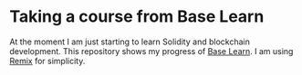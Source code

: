 # Taking a course from Base Learn

At the moment I am just starting to learn Solidity and blockchain development. This repository shows my progress of [Base Learn](https://docs.base.org/base-learn/docs/welcome/). I am using [Remix](https://remix.ethereum.org/) for simplicity.